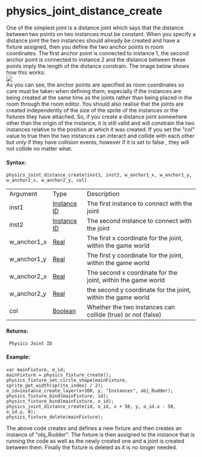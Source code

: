 # physics_joint_distance_create

One of the simplest joint is a distance joint which says that the
distance between two points on two instances must be constant. When you
specify a distance joint the two instances should already be created and
have a fixture assigned, then you define the two anchor points in room
coordinates. The first anchor point is connected to instance 1, the
second anchor point is connected to instance 2 and the distance between
these points imply the length of the distance constrain. The image below
shows how this works:  
![](https://gms.magecorn.com/Manual/assets/Images/Scripting_Reference/GML/Reference/Physics/direction_joint_image.png)  
As you can see, the anchor points are specified as room coordinates so
care must be taken when defining them, especially if the instances are
being created at the same time as the joints rather than being placed in
the room through the room editor. You should also realise that the
joints are created independently of the size of the sprite of the
instances or the fixtures they have attached. So, if you create a
distance joint somewhere other than the origin of the instance, it is
still valid and will constrain the two instances relative to the
position at which it was created. If you set the "col" value to true
then the two instances can interact and collide with each other but
*only* if they have collision events, however if it is set to false ,
they will not collide no matter what.

#### Syntax:

``` gml
physics_joint_distance_create(inst1, inst2, w_anchor1_x, w_anchor1_y, w_anchor2_x, w_anchor2_y, col)
```

|             |                                                                                                                       |                                                              |
|-------------|-----------------------------------------------------------------------------------------------------------------------|--------------------------------------------------------------|
| Argument    | Type                                                                                                                  | Description                                                  |
| inst1       |  [Instance ID](../../../../../GameMaker_Language/GML_Reference/Asset_Management/Instances/Instance_Variables/id)  | The first instance to connect with the joint                 |
| inst2       |  [Instance ID](../../../../../GameMaker_Language/GML_Reference/Asset_Management/Instances/Instance_Variables/id)  | The second instance to connect with the joint                |
| w_anchor1_x |  [Real](../../../../../GameMaker_Language/GML_Overview/Data_Types)                                                | The first x coordinate for the joint, within the game world  |
| w_anchor1_y |  [Real](../../../../../GameMaker_Language/GML_Overview/Data_Types)                                                | The first y coordinate for the joint, within the game world  |
| w_anchor2_x |  [Real](../../../../../GameMaker_Language/GML_Overview/Data_Types)                                                | The second x coordinate for the joint, within the game world |
| w_anchor2_y |  [Real](../../../../../GameMaker_Language/GML_Overview/Data_Types)                                                | the second y coordinate for the joint, within the game world |
| col         |  [Boolean](../../../../../GameMaker_Language/GML_Overview/Data_Types)                                             | Whether the two instances can collide (true) or not (false)  |

#### Returns:

``` gml
 Physics Joint ID
```

#### Example:

``` gml
var mainFixture, o_id;
mainFixture = physics_fixture_create();
physics_fixture_set_circle_shape(mainFixture, sprite_get_width(sprite_index) / 2);
o_id=instance_create_layer(x+300, y, "Instances", obj_Rudder);
physics_fixture_bind(mainFixture, id);
physics_fixture_bind(mainFixture, o_id);
physics_joint_distance_create(id, o_id, x + 50, y, o_id.x - 50, o_id.y, 0);
physics_fixture_delete(mainFixture);
```

The above code creates and defines a new fixture and then creates an
instance of "obj_Rudder". The fixture is then assigned to the instance
that is running the code as well as the newly created one and a joint is
created between them. Finally the fixture is deleted as it is no longer
needed.
